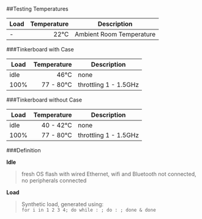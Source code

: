 ##Testing Temperatures

| Load | Temperature | Description |
| --- | ---:| --- |
| - | 22°C | Ambient Room Temperature |


###Tinkerboard with Case 

| Load | Temperature | Description |
| --- | ---:| --- |
| idle | 46°C | none |
| 100% | 77 - 80°C | throttling 1 - 1.5GHz | 


###Tinkerboard without Case

| Load | Temperature | Description |
| --- | ---:| --- |
| idle | 40 - 42°C | none |
| 100% | 77 - 80°C | throttling 1 - 1.5GHz |


###Definition

**Idle**
>fresh OS flash with wired Ethernet, wifi and Bluetooth not connected, no peripherals connected

**Load**
>Synthetic load, generated using:  
```for i in 1 2 3 4; do while : ; do : ; done & done```
